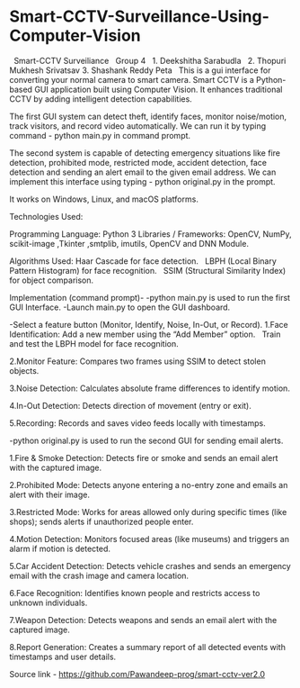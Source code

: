# Smart-CCTV-Surveillance-Using-Computer-Vision

                                     Smart-CCTV Surveiliance
                                          Group 4
                                1. Deekshitha Sarabudla
                                2. Thopuri Mukhesh Srivatsav
                                3. Shashank Reddy Peta
 
This is a gui interface for converting your normal camera to smart camera. Smart CCTV is a Python-based GUI application built using Computer Vision. It enhances traditional CCTV by adding intelligent detection capabilities.

The first GUI system can detect theft, identify faces, monitor noise/motion, track visitors, and record video automatically. We can run it by typing  command  - python main.py in command prompt.

The second system is capable of detecting emergency situations like fire detection, prohibited mode, restricted mode, accident detection, face detection  and sending an alert email to the given email address. We can implement this interface using  typing - python original.py in the prompt.

It works on Windows, Linux, and macOS platforms.

Technologies Used:

Programming Language:        Python 3
Libraries / Frameworks:      OpenCV, NumPy, scikit-image ,Tkinter ,smtplib, imutils, OpenCV and DNN Module.

Algorithms Used: Haar Cascade for face detection.
                 LBPH (Local Binary Pattern Histogram) for face recognition.
                 SSIM (Structural Similarity Index) for object comparison.

Implementation (command prompt)-
-python main.py  is used to run the first GUI Interface.
-Launch main.py to open the GUI dashboard.

-Select a feature button (Monitor, Identify, Noise, In-Out, or Record).
1.Face Identification:  Add a new member using the “Add Member” option.
                      Train and test the LBPH model for face recognition.

2.Monitor Feature:   Compares two frames using SSIM to detect stolen objects.

3.Noise Detection:   Calculates absolute frame differences to identify motion.

4.In-Out Detection:  Detects direction of movement (entry or exit).

5.Recording:         Records and saves video feeds locally with timestamps.


-python original.py is used to run the second GUI for sending email alerts.

1.Fire & Smoke Detection: Detects fire or smoke and sends an email alert with the captured image.

2.Prohibited Mode:        Detects anyone entering a no-entry zone and emails an alert with their image.

3.Restricted Mode:        Works for areas allowed only during specific times (like shops); sends alerts if unauthorized people enter.

4.Motion Detection:       Monitors focused areas (like museums) and triggers an alarm if motion is detected.

5.Car Accident Detection: Detects vehicle crashes and sends an emergency email with the crash image and camera location.

6.Face Recognition:       Identifies known people and restricts access to unknown individuals.

7.Weapon Detection:       Detects weapons and sends an email alert with the captured image.

8.Report Generation:      Creates a summary report of all detected events with timestamps and user details.



Source link - https://github.com/Pawandeep-prog/smart-cctv-ver2.0
